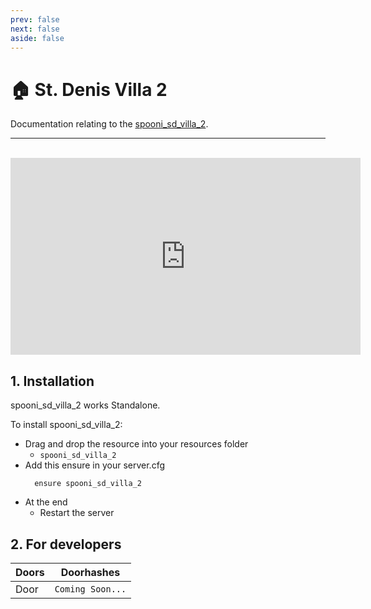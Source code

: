 ```yaml
---
prev: false
next: false
aside: false
---
```


# 🏠 St. Denis Villa 2 <Badge type="danger" text="IN WORK"/>
Documentation relating to the [spooni_sd_villa_2](https://spooni-mapping.tebex.io/package/).

___
<br>
<iframe width="560" height="315" src="https://www.youtube.com/embed/" frameborder="0" allow="accelerometer; autoplay; clipboard-write; encrypted-media; gyroscope; picture-in-picture; web-share" allowfullscreen></iframe>

## 1. Installation
spooni_sd_villa_2 works Standalone.  

To install spooni_sd_villa_2:
- Drag and drop the resource into your resources folder
  - `spooni_sd_villa_2`
- Add this ensure in your server.cfg
  ```
    ensure spooni_sd_villa_2
  ```
- At the end
  - Restart the server

## 2. For developers
| Doors                     | Doorhashes
|---------------------------|----------------------------------------------------------------------------------|
| Door                      | `Coming Soon...`